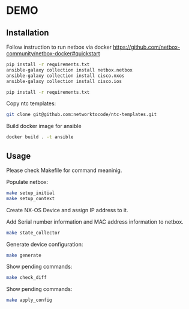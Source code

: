 # DEMO

## Installation
Follow instruction to run netbox via docker https://github.com/netbox-community/netbox-docker#quickstart


```bash
pip install -r requirements.txt
ansible-galaxy collection install netbox.netbox
ansible-galaxy collection install cisco.nxos
ansible-galaxy collection install cisco.ios
```

```bash
pip install -r requirements.txt
```

Copy ntc templates:
```bash
git clone git@github.com:networktocode/ntc-templates.git
```

Build docker image for ansible
```bash
docker build . -t ansible
```

## Usage
Please check Makefile for command meaninig.

Populate netbox:
```bash
make setup_initial
make setup_context
```

Create NX-OS Device and assign IP address to it.

Add Serial number information and MAC address information to netbox.
```bash
make state_collector
```

Generate device configuration:
```bash
make generate
```

Show pending commands:
```bash
make check_diff
```

Show pending commands:
```bash
make apply_config
```
